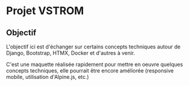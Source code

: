 # Projet VSTROM

## Objectif

L'objectif ici est d'échanger sur certains concepts techniques autour de Django, Bootstrap, HTMX, Docker et d'autres à venir.

C'est une maquette réalisée rapidement pour mettre en oeuvre quelques concepts techniques, elle pourrait être encore améliorée (responsive mobile, utilisation d'Alpine.js, etc.)


